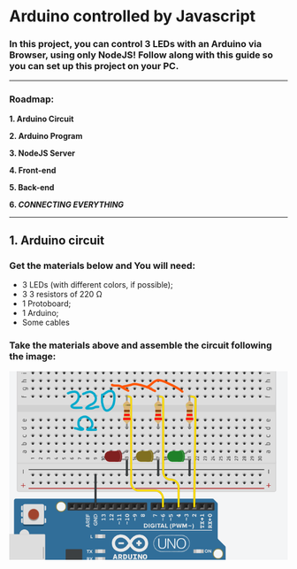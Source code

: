 # Arduino controlled by Javascript
### In this project, you can control 3 LEDs with an Arduino via Browser, using only NodeJS! Follow along with this guide so you can set up this project on your PC.

------------

### Roadmap:
**1. Arduino Circuit**

**2. Arduino Program**

**3. NodeJS Server**

**4. Front-end**

**5. Back-end**

**6. *CONNECTING EVERYTHING***

------------

## 1. Arduino circuit
### Get the materials below and  You will need:
- 3 LEDs (with different colors, if possible);
- 3 3 resistors of 220 Ω
- 1 Protoboard;
- 1 Arduino;
- Some cables
### Take the materials above and assemble the circuit following the image:
![Circuit Image](./arduino/circuit.png)